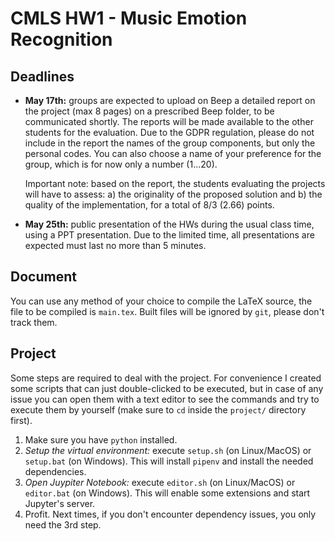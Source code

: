 # CMLS HW1 - Music Emotion Recognition

## Deadlines

- **May 17th:** groups are expected to upload on Beep a detailed report on the project (max 8 pages) on a prescribed Beep folder, to be communicated shortly. The reports will be made available to the other students for the evaluation. Due to the GDPR regulation, please do not include in the report the names of the group components, but only the personal codes. You can also choose a name of your preference for the group, which is for now only a number (1...20).

  Important note: based on the report, the students evaluating the projects will have to assess: a) the originality of the proposed solution and b) the quality of the implementation, for a total of 8/3 (2.66) points.

- **May 25th:** public presentation of the HWs during the usual class time, using a PPT presentation. Due to the limited time, all presentations are expected must last no more than 5 minutes.

## Document

You can use any method of your choice to compile the LaTeX source, the file to be compiled is `main.tex`.
Built files will be ignored by `git`, please don't track them.

## Project

Some steps are required to deal with the project. For convenience I created some scripts that can just double-clicked to be executed, but in case of any issue you can open them with a text editor to see the commands and try to execute them by yourself (make sure to `cd` inside the `project/` directory first).

1. Make sure you have `python` installed.
2. *Setup the virtual environment:* execute `setup.sh` (on Linux/MacOS) or `setup.bat` (on Windows). This will install `pipenv` and install the needed dependencies.
3. *Open Juypiter Notebook:* execute `editor.sh` (on Linux/MacOS) or `editor.bat` (on Windows). This will enable some extensions and start Jupyter's server.
4. Profit. Next times, if you don't encounter dependency issues, you only need the 3rd step.
